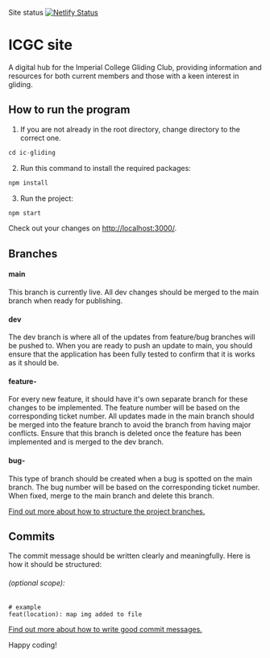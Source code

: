 Site status
[![Netlify Status](https://api.netlify.com/api/v1/badges/c1ef4491-f216-4554-9c01-adecf56857c9/deploy-status)](https://app.netlify.com/sites/icgliding/deploys)

# ICGC site
A digital hub for the Imperial College Gliding Club, providing information and resources for both current members and those with a keen interest in gliding.

## How to run the program

1. If you are not already in the root directory, change directory to the correct one. 
```javascript
cd ic-gliding
```

2. Run this command to install the required packages:
```javascript
npm install
```

3. Run the project:
```javascript
npm start
```
Check out your changes on [http://localhost:3000/](http://localhost:3000/).

## Branches 
#### main
 This branch is currently live. All dev changes should be merged to the main branch when ready for publishing.

#### dev
The dev branch is where all of the updates from feature/bug branches will be pushed to. When you are ready to push an update to main, you should ensure that the application has been fully tested to confirm that it is works as it should be. 

#### feature-<no>
For every new feature, it should have it's own separate branch for these changes to be implemented. The feature number will be based on the corresponding ticket number. All updates made in the main branch should be merged into the feature branch to avoid the branch from having major conflicts. Ensure that this branch is deleted once the feature has been implemented and is merged to the dev branch.

#### bug-<no>
This type of branch should be created when a bug is spotted on the main branch. The bug number will be based on the corresponding ticket number. When fixed, merge to the main branch and delete this branch. 

[Find out more about how to structure the project branches.](https://gist.github.com/digitaljhelms/4287848)

## Commits
The commit message should be written clearly and meaningfully. Here is how it should be structured: 
###### <commit type>(optional scope): <sort description>
``` 
# example
feat(location): map img added to file
```
[Find out more about how to write good commit messages.](https://medium.com/front-end-weekly/how-to-write-good-git-commit-messages-like-a-pro-2c12f01569d9)

Happy coding!